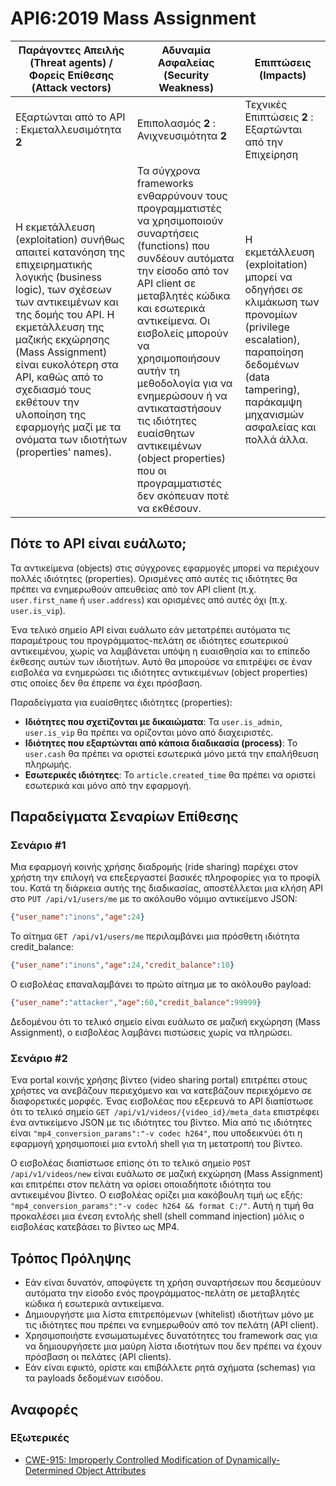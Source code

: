 API6:2019 Mass Assignment
===========================

| Παράγοντες Απειλής (Threat agents) / Φορείς Επίθεσης (Attack vectors) | Αδυναμία Ασφαλείας (Security Weakness) | Επιπτώσεις (Impacts) |
| - | - | - |
| Εξαρτώνται από το API : Εκμεταλλευσιμότητα **2** | Επιπολασμός **2** : Ανιχνευσιμότητα **2** | Τεχνικές Επιπτώσεις **2** : Εξαρτώνται από την Επιχείρηση |
| Η εκμετάλλευση (exploitation) συνήθως απαιτεί κατανόηση της επιχειρηματικής λογικής (business logic), των σχέσεων των αντικειμένων και της δομής του API.  Η εκμετάλλευση της μαζικής εκχώρησης (Mass Assignment) είναι ευκολότερη στα API, καθώς από το σχεδιασμό τους εκθέτουν την υλοποίηση της εφαρμογής μαζί με τα ονόματα των ιδιοτήτων (properties' names). | Τα σύγχρονα frameworks ενθαρρύνουν τους προγραμματιστές να χρησιμοποιούν συναρτήσεις (functions) που συνδέουν αυτόματα την είσοδο από τον API client σε μεταβλητές κώδικα και εσωτερικά αντικείμενα. Οι εισβολείς μπορούν να χρησιμοποιήσουν αυτήν τη μεθοδολογία για να ενημερώσουν ή να αντικαταστήσουν τις ιδιότητες ευαίσθητων αντικειμένων (object properties) που οι προγραμματιστές δεν σκόπευαν ποτέ να εκθέσουν. | Η εκμετάλλευση (exploitation) μπορεί να οδηγήσει σε κλιμάκωση των προνομίων (privilege escalation), παραποίηση δεδομένων (data tampering), παράκαμψη μηχανισμών ασφαλείας και πολλά άλλα. |

## Πότε το API είναι ευάλωτο;

Τα αντικείμενα (objects) στις σύγχρονες εφαρμογές μπορεί να περιέχουν πολλές ιδιότητες (properties). 
Ορισμένες από αυτές τις ιδιότητες θα πρέπει να ενημερωθούν απευθείας από τον API client 
(π.χ. `user.first_name` ή `user.address`) και ορισμένες από αυτές όχι (π.χ. `user.is_vip`).

Ένα τελικό σημείο API είναι ευάλωτο εάν μετατρέπει αυτόματα τις παραμέτρους του προγράμματος-πελάτη σε ιδιότητες εσωτερικού αντικειμένου, χωρίς να λαμβάνεται υπόψη η ευαισθησία και το επίπεδο έκθεσης αυτών των ιδιοτήτων. Αυτό θα μπορούσε να επιτρέψει σε έναν εισβολέα να ενημερώσει τις ιδιότητες αντικειμένων (object properties) στις οποίες δεν θα έπρεπε να έχει πρόσβαση.

Παραδείγματα για ευαίσθητες ιδιότητες (properties):

* **Ιδιότητες που σχετίζονται με δικαιώματα**: Τα `user.is_admin`, `user.is_vip` θα πρέπει να ορίζονται μόνο από διαχειριστές.
* **Ιδιότητες που εξαρτώνται από κάποια διαδικασία (process)**: Το `user.cash` θα πρέπει να οριστεί εσωτερικά μόνο μετά την επαλήθευση πληρωμής.
* **Εσωτερικές ιδιότητες**: Το `article.created_time` θα πρέπει να οριστεί εσωτερικά και μόνο από την εφαρμογή.

## Παραδείγματα Σεναρίων Επίθεσης

### Σενάριο #1

Μια εφαρμογή κοινής χρήσης διαδρομής (ride sharing) παρέχει στον χρήστη την επιλογή να επεξεργαστεί βασικές πληροφορίες για το προφίλ του. 
Κατά τη διάρκεια αυτής της διαδικασίας, αποστέλλεται μια κλήση API στο
`PUT /api/v1/users/me` με το ακόλουθο νόμιμο αντικείμενο JSON:

```json
{"user_name":"inons","age":24}
```

Το αίτημα `GET /api/v1/users/me` περιλαμβάνει μια πρόσθετη ιδιότητα credit_balance:

```json
{"user_name":"inons","age":24,"credit_balance":10}
```

Ο εισβολέας επαναλαμβάνει το πρώτο αίτημα με το ακόλουθο payload:
```json
{"user_name":"attacker","age":60,"credit_balance":99999}
```

Δεδομένου ότι το τελικό σημείο είναι ευάλωτο σε μαζική εκχώρηση (Mass Assignment), ο εισβολέας λαμβάνει πιστώσεις χωρίς να πληρώσει.

### Σενάριο #2

Ένα portal κοινής χρήσης βίντεο (video sharing portal) επιτρέπει στους χρήστες να ανεβάζουν περιεχόμενο και να κατεβάζουν περιεχόμενο σε διαφορετικές μορφές. Ένας εισβολέας που εξερευνά το API διαπίστωσε ότι το τελικό σημείο `GET /api/v1/videos/{video_id}/meta_data` επιστρέφει ένα αντικείμενο JSON με τις ιδιότητες του βίντεο. Μία από τις ιδιότητες είναι `"mp4_conversion_params":"-v codec h264"`, που υποδεικνύει ότι η εφαρμογή χρησιμοποιεί μια εντολή shell για τη μετατροπή του βίντεο.

Ο εισβολέας διαπίστωσε επίσης ότι το τελικό σημείο `POST /api/v1/videos/new` είναι ευάλωτο σε μαζική εκχώρηση (Mass Assignment) και επιτρέπει στον πελάτη να ορίσει οποιαδήποτε ιδιότητα του αντικειμένου βίντεο.
Ο εισβολέας ορίζει μια κακόβουλη τιμή ως εξής:
`"mp4_conversion_params":"-v codec h264 && format C:/"`. Αυτή η τιμή θα προκαλέσει μια ένεση εντολής shell (shell command injection) μόλις ο εισβολέας κατεβάσει το βίντεο ως MP4.

## Τρόπος Πρόληψης

* Εάν είναι δυνατόν, αποφύγετε τη χρήση συναρτήσεων που δεσμεύουν αυτόματα την είσοδο ενός προγράμματος-πελάτη σε μεταβλητές κώδικα ή εσωτερικά αντικείμενα.
* Δημιουργήστε μια λίστα επιτρεπόμενων (whitelist) ιδιοτήτων μόνο με τις ιδιότητες που πρέπει να ενημερωθούν από τον πελάτη (API client).
* Χρησιμοποιήστε ενσωματωμένες δυνατότητες του framework σας για να δημιουργήσετε μια μαύρη λίστα ιδιοτήτων που δεν πρέπει να έχουν πρόσβαση οι πελάτες (API clients).
* Εάν είναι εφικτό, ορίστε και επιβάλλετε ρητά σχήματα (schemas) για τα payloads δεδομένων εισόδου.

## Αναφορές

### Εξωτερικές

* [CWE-915: Improperly Controlled Modification of Dynamically-Determined Object Attributes][1]

[1]: https://cwe.mitre.org/data/definitions/915.html
